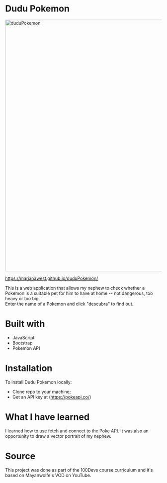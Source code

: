 # Dudu Pokemon

<img width="810" alt="duduPokemon" src="https://user-images.githubusercontent.com/97693233/200299880-cad86f24-7971-414a-bb93-9cf0fead8478.PNG">


https://marianawest.github.io/duduPokemon/

This is a web application that allows my nephew to check whether a Pokemon is a suitable pet for him to have at home -- not dangerous, too heavy or too big.  
Enter the name of a Pokemon and click "descubra" to find out.  

# Built with

  - JavaScript
  - Bootstrap
  - Pokemon API


# Installation

To install Dudu Pokemon locally:
  - Clone repo to your machine;
  - Get an API key at (https://pokeapi.co/)

# What I have learned
I learned how to use fetch and connect to the Poke API. It was also an opportunity to draw a vector portrait of my nephew. 

# Source  
This project was done as part of the 100Devs course curriculum and it's based on Mayanwolfe's VOD on YouTube. 


